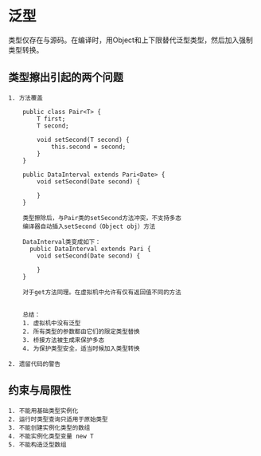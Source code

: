 # 泛型
类型仅存在与源码。在编译时，用Object和上下限替代泛型类型，然后加入强制类型转换。
## 类型擦出引起的两个问题
    1. 方法覆盖

        public class Pair<T> {
            T first;
            T second;

            void setSecond(T second) {
                this.second = second;
            }
        }

        public DataInterval extends Pari<Date> {
            void setSecond(Date second) {

            }
        }

        类型擦除后，与Pair类的setSecond方法冲突，不支持多态
        编译器自动插入setSecond（Object obj）方法

        DataInterval类变成如下：
          public DataInterval extends Pari {
            void setSecond(Date second) {

            }
        }

        对于get方法同理。在虚拟机中允许有仅有返回值不同的方法


        总结：
        1. 虚拟机中没有泛型
        2. 所有类型的参数都由它们的限定类型替换
        3. 桥接方法被生成来保护多态
        4. 为保护类型安全，适当时候加入类型转换

    2. 遗留代码的警告


## 约束与局限性
    1. 不能用基础类型实例化
    2. 运行时类型查询只适用于原始类型
    3. 不能创建实例化类型的数组
    4. 不能实例化类型变量 new T
    5. 不能构造泛型数组

